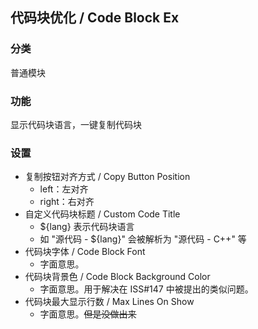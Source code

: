 ## 代码块优化 / Code Block Ex

### 分类
普通模块

### 功能
显示代码块语言，一键复制代码块

### 设置
 - 复制按钮对齐方式 / Copy Button Position
    - left：左对齐
    - right：右对齐
 - 自定义代码块标题 / Custom Code Title
    - ${lang} 表示代码块语言
    - 如 "源代码 - ${lang}" 会被解析为 "源代码 - C++" 等
 - 代码块字体 / Code Block Font
    - 字面意思。
 - 代码块背景色 / Code Block Background Color
    - 字面意思。用于解决在 ISS#147 中被提出的类似问题。
 - 代码块最大显示行数 / Max Lines On Show
    - 字面意思。~~但是没做出来~~